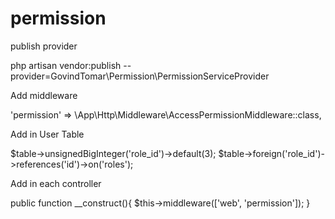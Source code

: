 # permission


publish provider

php artisan vendor:publish --provider=GovindTomar\Permission\PermissionServiceProvider

Add middleware

'permission' => \App\Http\Middleware\AccessPermissionMiddleware::class,


Add in User Table 

$table->unsignedBigInteger('role_id')->default(3);
$table->foreign('role_id')->references('id')->on('roles');


Add in each controller

public function __construct(){
    $this->middleware(['web', 'permission']);
}

